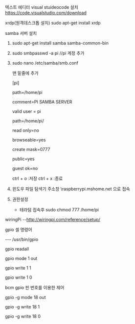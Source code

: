 텍스트 에디터 visual stuideocode 설치
https://code.visualstudio.com/download


xrdp(원격데스크톱 설치)
sudo apt-get install xrdp

samba 서버 설치
 1) sudo apt-get install samba samba-common-bin
 2) sudo smbpasswd -a pi     //pi 계정 추가
 3) sudo nano /etc/samba/smb.conf
 
    맨 밑줄에 추가
    
    [pi]
    
    path=/home/pi
    
    comment=PI SAMBA SERVER
    
    valid user = pi
    
    path=/home/pi/
    
    read only=no
    
    browseable=yes
    
    create mask=0777
    
    public=yes
    
    guest ok=no
    
    
    ctrl + o :저장
    ctrl + x :종료
    
  4) 윈도우 파일 탐색기 주소창 \\raspberrypi.mshome.net 으로 접속
  5) 권한설정
     - 테라텀 접속후
      sudo chmod 777 /home/pi
      
      
wiringPi
      --http://wiringpi.com/reference/setup/
      

gpio
셀 명령어

 --- /usr/bin/gpio
 
gpio readall

gpio mode 1 out

gpio write 1 1

gpio write 1 0

bcm gpio 핀 번호를 이용한 제어

gpio -g mode 18 out

gpio -g write 18 1

gpio -g write 18 0


